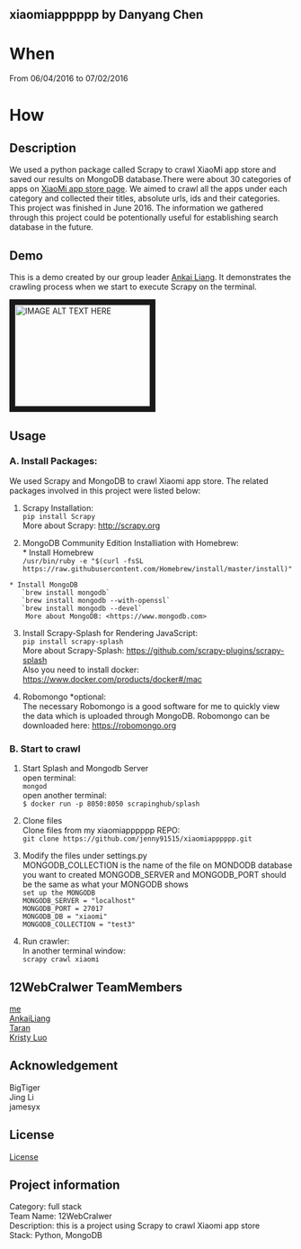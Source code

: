 ## xiaomiapppppp by Danyang Chen
# When
From 06/04/2016 to 07/02/2016

# How
## Description
We used a python package called Scrapy to crawl XiaoMi app store and saved our results on MongoDB database.There were about 30 categories of apps on [XiaoMi app store page](http://app.xiaomi.com). We aimed to crawl all the apps under each category and collected their titles, absolute urls, ids and their categories. This project was finished in June 2016. The information we gathered through this project could be potentionally useful for establishing search database in the future. 

## Demo
This is a demo created by our group leader [Ankai Liang](https://github.com/AnkaiLiang/-12WebCralwer). It demonstrates the crawling process when we start to execute Scrapy on the terminal.

<a href="http://www.youtube.com/watch?feature=player_embedded&v=HVAR5syRljc
" target="_blank"><img src="http://img.youtube.com/vi/HVAR5syRljc/0.jpg" 
alt="IMAGE ALT TEXT HERE" width="240" height="180" border="10" /></a>

## Usage
### A. Install Packages:
We used Scrapy and MongoDB to crawl Xiaomi app store. 
The related packages involved in this project were listed below: 

  1. Scrapy Installation:  
    `pip install Scrapy`  
     More about Scrapy: <http://scrapy.org>  

  2. MongoDB Community Edition Installiation with Homebrew:  
    * Install Homebrew  
       `/usr/bin/ruby -e "$(curl -fsSL https://raw.githubusercontent.com/Homebrew/install/master/install)"`  

    * Install MongoDB  
       `brew install mongodb`  
       `brew install mongodb --with-openssl`  
       `brew install mongodb --devel`  
        More about MongoDB: <https://www.mongodb.com>  

  3. Install Scrapy-Splash for Rendering JavaScript:  
    `pip install scrapy-splash`  
     More about Scrapy-Splash: <https://github.com/scrapy-plugins/scrapy-splash>  
     Also you need to install docker: <https://www.docker.com/products/docker#/mac>    

  4. Robomongo *optional:  
     The necessary Robomongo is a good software for me to quickly view the data which is uploaded through MongoDB.
     Robomongo can be downloaded here: <https://robomongo.org>

### B. Start to crawl
  1. Start Splash and Mongodb Server  
     open terminal:  
     `mongod`  
     open another terminal:  
     `$ docker run -p 8050:8050 scrapinghub/splash`
  
  2. Clone files  
Clone files from my xiaomiapppppp REPO:   
`git clone https://github.com/jenny91515/xiaomiapppppp.git`
  
  3. Modify the files under settings.py  
MONGODB_COLLECTION is the name of the file on MONDODB database you want to created
MONGODB_SERVER and MONGODB_PORT should be the same as what your MONGODB shows  
    `set up the MONGODB`  
    `MONGODB_SERVER = "localhost"`   
    `MONGODB_PORT = 27017`  
    `MONGODB_DB = "xiaomi"`  
    `MONGODB_COLLECTION = "test3"`  
  
  4. Run crawler:  
     In another terminal window:  
     `scrapy crawl xiaomi`


  
## 12WebCralwer TeamMembers
[me](https://github.com/jenny91515)  
[AnkaiLiang](https://github.com/AnkaiLiang)  
[Taran](https://github.com/songtailun)  
[Kristy Luo](https://github.com/Kristy-Luo)  


  
## Acknowledgement
BigTiger  
Jing Li  
jamesyx  
  
  

## License
[License](https://github.com/AnkaiLiang/-12WebCralwer/blob/master/LICENSE.md)
  
  
## Project information
Category: full stack  
Team Name: 12WebCralwer  
Description: this is a project using Scrapy to crawl Xiaomi app store  
Stack: Python, MongoDB

